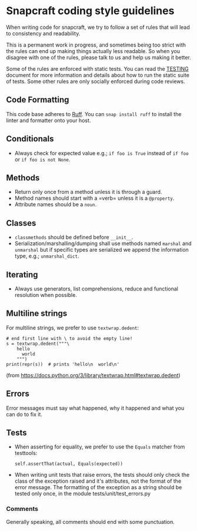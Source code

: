# Snapcraft coding style guidelines

When writing code for snapcraft, we try to follow a set of rules that will lead
to consistency and readability.

This is a permanent work in progress, and sometimes being too strict with the
rules can end up making things actually less readable. So when you disagree
with one of the rules, please talk to us and help us making it better.

Some of the rules are enforced with static tests. You can read the [TESTING][1]
document for more information and details about how to run the static suite of
tests. Some other rules are only socially enforced during code reviews.

## Code Formatting

This code base adheres to [Ruff][2].
You can `snap install ruff` to install the linter and formatter onto your host.

## Conditionals

- Always check for expected value e.g.; `if foo is True` instead of `if foo`
  or `if foo is not None`.

## Methods

- Return only once from a method unless it is through a guard.
- Method names should start with a =verb= unless it is a `@property`.
- Attribute names should be a `noun`.

## Classes

- `classmethods` should be defined before `__init__`.
- Serialization/marshalling/dumping shall use methods named `marshal` and
  `unmarshal` but if specific types are serialized we append the information
  type, e.g.; `unmarshal_dict`.

## Iterating

- Always use generators, list comprehensions, reduce and functional resolution
  when possible.

## Multiline strings

For multiline strings, we prefer to use `textwrap.dedent`:

    # end first line with \ to avoid the empty line!
    s = textwrap.dedent("""\
        hello
          world
        """)
    print(repr(s))  # prints 'hello\n  world\n'

(from https://docs.python.org/3/library/textwrap.html#textwrap.dedent)

## Errors

Error messages must say what happened, why it happened and what you can do to
fix it.

## Tests

- When asserting for equality, we prefer to use the `Equals` matcher from
  testtools:

  ```
  self.assertThat(actual, Equals(expected))
  ```

- When writing unit tests that raise errors, the tests should only check the
  class of the exception raised and it's attributes, not the format of the
  error message. The formatting of the exception as a string should be
  tested only once, in the module tests/unit/test_errors.py

### Comments

Generally speaking, all comments should end with some punctuation.

[1]: TESTING.md
[2]: https://docs.astral.sh/ruff/
